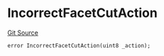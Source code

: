 # IncorrectFacetCutAction
[Git Source](https://github.com/thrackle-io/aquifi-rules-v1/blob/0c22edbee3ca4c32dcba8042eeb10bc1a6c3bdd0/src/client/token/handler/diamond/HandlerDiamondLib.sol)


```solidity
error IncorrectFacetCutAction(uint8 _action);
```

